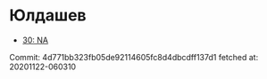 # Юлдашев
- [30: NA](30.md)

Commit: 4d771bb323fb05de92114605fc8d4dbcdff137d1
 fetched at: 20201122-060310
